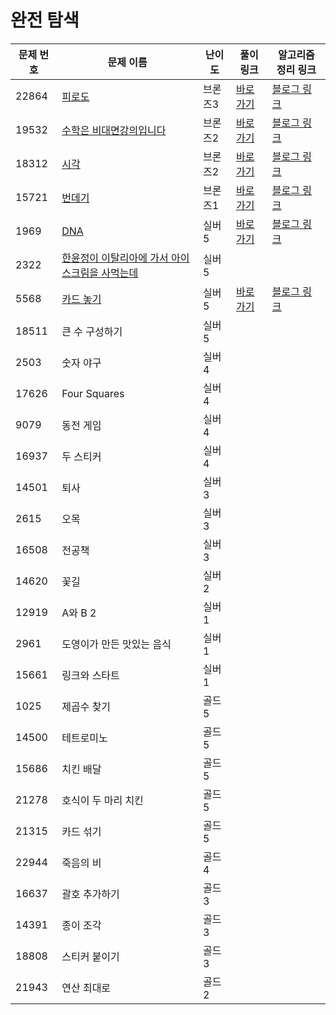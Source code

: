 # 완전 탐색

문제 번호 | 문제 이름 | 난이도 | 풀이 링크 | 알고리즘 정리 링크
---|---|---|---|---
22864 | [피로도](https://www.acmicpc.net/problem/22864) | 브론즈3 | [바로가기](https://github.com/ap3334/baekjoon/blob/main/%EC%99%84%EC%A0%84%ED%83%90%EC%83%89/22864.cpp) | [블로그 링크](https://velog.io/@ap3334/C-22864.-%ED%94%BC%EB%A1%9C%EB%8F%84)
19532 | [수학은 비대면강의입니다](https://www.acmicpc.net/problem/19532) | 브론즈2 | [바로가기](https://github.com/ap3334/baekjoon/blob/main/%EC%99%84%EC%A0%84%ED%83%90%EC%83%89/19532.cpp) | [블로그 링크](https://velog.io/@ap3334/%EB%B0%B1%EC%A4%80-C-19532%EB%B2%88-%EC%88%98%ED%95%99%EC%9D%80-%EB%B9%84%EB%8C%80%EB%A9%B4%EA%B0%95%EC%9D%98%EC%9E%85%EB%8B%88%EB%8B%A4)
18312 | [시각](https://www.acmicpc.net/problem/18312) | 브론즈2 | [바로가기](https://github.com/ap3334/baekjoon/blob/main/%EC%99%84%EC%A0%84%ED%83%90%EC%83%89/18312.cpp) | [블로그 링크](https://velog.io/@ap3334/%EB%B0%B1%EC%A4%80-C-18312.-%EC%8B%9C%EA%B0%81)
15721 | [번데기](https://www.acmicpc.net/problem/15721) | 브론즈1 | [바로가기](https://github.com/ap3334/baekjoon/blob/main/%EC%99%84%EC%A0%84%ED%83%90%EC%83%89/15721.cpp) | [블로그 링크](https://velog.io/@ap3334/%EB%B0%B1%EC%A4%80-C-15721.-%EB%B2%88%EB%8D%B0%EA%B8%B0)
1969 | [DNA](https://www.acmicpc.net/problem/1969) | 실버5 | [바로가기](https://github.com/ap3334/baekjoon/blob/main/%EC%99%84%EC%A0%84%ED%83%90%EC%83%89/1969.cpp) | [블로그 링크](https://velog.io/@ap3334/%EB%B0%B1%EC%A4%80-C-1969.-DNA)
2322 | [한윤정이 이탈리아에 가서 아이스크림을 사먹는데](https://www.acmicpc.net/problem/2422) | 실버5 |
5568 | [카드 놓기](https://www.acmicpc.net/problem/5568) | 실버5 | [바로가기](https://github.com/ap3334/baekjoon/blob/main/%EC%99%84%EC%A0%84%ED%83%90%EC%83%89/5568.cpp) | [블로그 링크](https://velog.io/@ap3334/%EB%B0%B1%EC%A4%80-C-5568.-%EC%B9%B4%EB%93%9C-%EB%86%93%EA%B8%B0)
18511 | 큰 수 구성하기 | 실버5 |
2503 | 숫자 야구 | 실버4 |
17626 | Four Squares | 실버4 |
9079 | 동전 게임 | 실버4 |
16937 | 두 스티커 | 실버4 |
14501 | 퇴사 | 실버3 |
2615 | 오목 | 실버3 |
16508 | 전공책 | 실버3 |
14620 | 꽃길 | 실버2 |
12919 | A와 B 2 | 실버1 |
2961 | 도영이가 만든 맛있는 음식 | 실버1 |
15661 | 링크와 스타트 | 실버1 |
1025 | 제곱수 찾기 | 골드5 |
14500 | 테트로미노 | 골드5 |
15686 | 치킨 배달 | 골드5 |
21278 | 호식이 두 마리 치킨 | 골드5 |
21315 | 카드 섞기 | 골드5 |
22944 | 죽음의 비 | 골드4 |
16637 | 괄호 추가하기 | 골드3 |
14391 | 종이 조각 | 골드3 |
18808 | 스티커 붙이기 | 골드3 |
21943 | 연산 최대로 | 골드2 |
